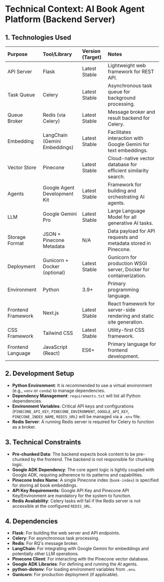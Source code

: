 # Technical Context: AI Book Agent Platform (Backend Server)

## 1. Technologies Used

| Purpose            | Tool/Library                  | Version (Target) | Notes                                                                 |
| :----------------- | :---------------------------- | :--------------- | :-------------------------------------------------------------------- |
| API Server         | Flask                         | Latest Stable    | Lightweight web framework for REST API.                               |
| Task Queue         | Celery                        | Latest Stable    | Asynchronous task queue for background processing.                    |
| Queue Broker       | Redis (via Celery)            | Latest Stable    | Message broker and result backend for Celery.                         |
| Embedding          | LangChain (Gemini Embeddings) | Latest Stable    | Facilitates interaction with Google Gemini for text embeddings.       |
| Vector Store       | Pinecone                      | Latest Stable    | Cloud-native vector database for efficient similarity search.         |
| Agents             | Google Agent Development Kit  | Latest Stable    | Framework for building and orchestrating AI agents.                   |
| LLM                | Google Gemini Pro             | Latest Stable    | Large Language Model for all generative AI tasks.                     |
| Storage Format     | JSON + Pinecone Metadata      | N/A              | Data payload for API requests and metadata stored in Pinecone.        |
| Deployment         | Gunicorn + Docker (optional)  | Latest Stable    | Gunicorn for production WSGI server, Docker for containerization.     |
| Environment        | Python                        | 3.9+             | Primary programming language.                                         |
| Frontend Framework | Next.js                       | Latest Stable    | React framework for server-side rendering and static site generation. |
| CSS Framework      | Tailwind CSS                  | Latest Stable    | Utility-first CSS framework.                                          |
| Frontend Language  | JavaScript (React)            | ES6+             | Primary language for frontend development.                            |

## 2. Development Setup

- **Python Environment**: It is recommended to use a virtual environment (e.g., `venv` or `conda`) to manage dependencies.
- **Dependency Management**: `requirements.txt` will list all Python dependencies.
- **Environment Variables**: Critical API keys and configurations (`PINECONE_API_KEY`, `PINECONE_ENVIRONMENT`, `GOOGLE_API_KEY`, `PINECONE_INDEX_NAME`, `REDIS_URL`) will be managed via a `.env` file.
- **Redis Server**: A running Redis server is required for Celery to function as a broker.

## 3. Technical Constraints

- **Pre-chunked Data**: The backend expects book content to be pre-chunked by the frontend. The backend is not responsible for chunking logic.
- **Google ADK Dependency**: The core agent logic is tightly coupled with Google ADK, requiring adherence to its patterns and capabilities.
- **Pinecone Index Name**: A single Pinecone index (`book-index`) is specified for storing all book embeddings.
- **API Key Requirements**: Google API Key and Pinecone API Key/Environment are mandatory for the system to function.
- **Redis Availability**: Celery tasks will fail if the Redis server is not accessible at the configured `REDIS_URL`.

## 4. Dependencies

- **Flask**: For building the web server and API endpoints.
- **Celery**: For asynchronous task processing.
- **Redis**: For RQ's message broker.
- **LangChain**: For integrating with Google Gemini for embeddings and potentially other LLM operations.
- **Pinecone Client**: For interacting with the Pinecone vector database.
- **Google ADK Libraries**: For defining and running the AI agents.
- **python-dotenv**: For loading environment variables from `.env`.
- **Gunicorn**: For production deployment (if applicable).
